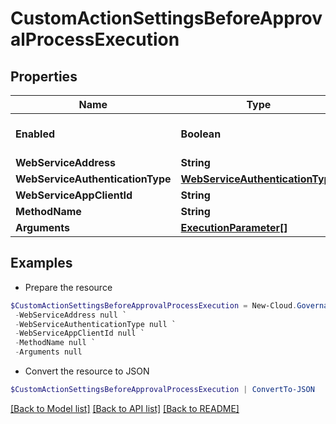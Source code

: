 # CustomActionSettingsBeforeApprovalProcessExecution
## Properties

Name | Type | Description | Notes
------------ | ------------- | ------------- | -------------
**Enabled** | **Boolean** |  | [optional] [default to $false]
**WebServiceAddress** | **String** |  | [optional] 
**WebServiceAuthenticationType** | [**WebServiceAuthenticationType**](WebServiceAuthenticationType.md) |  | [optional] 
**WebServiceAppClientId** | **String** |  | [optional] 
**MethodName** | **String** |  | [optional] 
**Arguments** | [**ExecutionParameter[]**](ExecutionParameter.md) |  | [optional] 

## Examples

- Prepare the resource
```powershell
$CustomActionSettingsBeforeApprovalProcessExecution = New-Cloud.Governance.ClientCustomActionSettingsBeforeApprovalProcessExecution  -Enabled null `
 -WebServiceAddress null `
 -WebServiceAuthenticationType null `
 -WebServiceAppClientId null `
 -MethodName null `
 -Arguments null
```

- Convert the resource to JSON
```powershell
$CustomActionSettingsBeforeApprovalProcessExecution | ConvertTo-JSON
```

[[Back to Model list]](../README.md#documentation-for-models) [[Back to API list]](../README.md#documentation-for-api-endpoints) [[Back to README]](../README.md)

